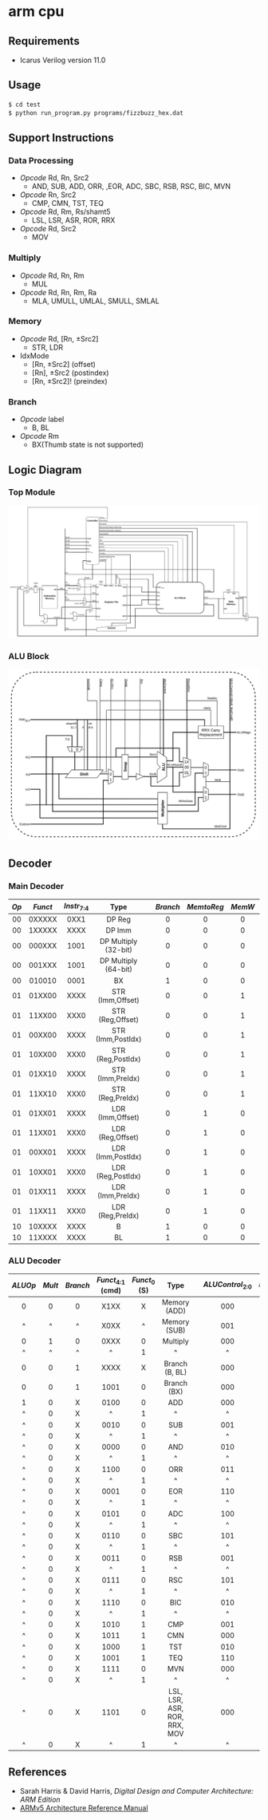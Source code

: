 # arm cpu

## Requirements

* Icarus Verilog version 11.0

## Usage

```bash
$ cd test
$ python run_program.py programs/fizzbuzz_hex.dat
```

## Support Instructions

### Data Processing

* *Opcode* Rd, Rn, Src2
  * AND, SUB, ADD, ORR, ,EOR, ADC, SBC, RSB, RSC, BIC, MVN
* *Opcode* Rn, Src2
  * CMP, CMN, TST, TEQ
* *Opcode* Rd, Rm, Rs/shamt5
  * LSL, LSR, ASR, ROR, RRX
* *Opcode* Rd, Src2
  * MOV

### Multiply

* *Opcode* Rd, Rn, Rm
  * MUL
* *Opcode* Rd, Rn, Rm, Ra
  * MLA, UMULL, UMLAL, SMULL, SMLAL

### Memory

* *Opcode* Rd, [Rn, &plusmn;Src2]
  * STR, LDR
* IdxMode
  * [Rn, &plusmn;Src2] (offset)
  * [Rn], &plusmn;Src2 (postindex)
  * [Rn, &plusmn;Src2]! (preindex)

### Branch

* *Opcode* label
  * B, BL
* *Opcode* Rm
  * BX(Thumb state is not supported)

## Logic Diagram

### Top Module

![arm_cpu_diagram](./asset/arm_cpu_diagram.drawio.png "arm_cpu_diagram")

### ALU Block

![alu_block](./asset/alu_block.drawio.png "alu_block")

## Decoder

### Main Decoder

| *Op*  | *Funct* | *Instr*<sub>7:4</sub> |         Type         |     | *Branch* | *MemtoReg* | *MemW* | *ALUSrc* | *ImmSrc* | *RegW3* | *RegW1(BaseReg)* | *RegSrc* | *ALUOp* | *PostIndex* | *Mult* |
| :---: | :-----: | :-------------------: | :------------------: | --- | :------: | :--------: | :----: | :------: | :------: | :-----: | :--------------: | :------: | :-----: | :---------: | :----: |
|  00   | 0XXXXX  |         0XX1          |        DP Reg        |     |    0     |     0      |   0    |    0     |    XX    |    1    |        0         |    00    |    1    |      0      |   0    |
|  00   | 1XXXXX  |         XXXX          |        DP Imm        |     |    0     |     0      |   0    |    1     |    00    |    1    |        0         |    00    |    1    |      0      |   0    |
|  00   | 000XXX  |         1001          | DP Multiply (32-bit) |     |    0     |     0      |   0    |    0     |    XX    |    0    |        1         |    00    |    0    |      0      |   1    |
|  00   | 001XXX  |         1001          | DP Multiply (64-bit) |     |    0     |     0      |   0    |    0     |    XX    |    1    |        1         |    00    |    0    |      0      |   1    |
|  00   | 010010  |         0001          |          BX          |     |    1     |     0      |   0    |    0     |    XX    |    0    |        0         |    00    |    0    |      0      |   0    |
|  01   | 01XX00  |         XXXX          |   STR (Imm,Offset)   |     |    0     |     0      |   1    |    1     |    01    |    0    |        0         |    00    |    0    |      0      |   0    |
|  01   | 11XX00  |         XXX0          |   STR (Reg,Offset)   |     |    0     |     0      |   1    |    0     |    01    |    0    |        0         |    00    |    0    |      0      |   0    |
|  01   | 00XX00  |         XXXX          |  STR (Imm,PostIdx)   |     |    0     |     0      |   1    |    1     |    01    |    0    |        1         |    00    |    0    |      1      |   0    |
|  01   | 10XX00  |         XXX0          |  STR (Reg,PostIdx)   |     |    0     |     0      |   1    |    0     |    01    |    0    |        1         |    00    |    0    |      1      |   0    |
|  01   | 01XX10  |         XXXX          |   STR (Imm,PreIdx)   |     |    0     |     0      |   1    |    1     |    01    |    0    |        1         |    00    |    0    |      0      |   0    |
|  01   | 11XX10  |         XXX0          |   STR (Reg,PreIdx)   |     |    0     |     0      |   1    |    0     |    01    |    0    |        1         |    00    |    0    |      0      |   0    |
|  01   | 01XX01  |         XXXX          |   LDR (Imm,Offset)   |     |    0     |     1      |   0    |    1     |    01    |    1    |        0         |    00    |    0    |      0      |   0    |
|  01   | 11XX01  |         XXX0          |   LDR (Reg,Offset)   |     |    0     |     1      |   0    |    0     |    01    |    1    |        0         |    00    |    0    |      0      |   0    |
|  01   | 00XX01  |         XXXX          |  LDR (Imm,PostIdx)   |     |    0     |     1      |   0    |    1     |    01    |    1    |        1         |    00    |    0    |      1      |   0    |
|  01   | 10XX01  |         XXX0          |  LDR (Reg,PostIdx)   |     |    0     |     1      |   0    |    0     |    01    |    1    |        1         |    00    |    0    |      1      |   0    |
|  01   | 01XX11  |         XXXX          |   LDR (Imm,PreIdx)   |     |    0     |     1      |   0    |    1     |    01    |    1    |        1         |    00    |    0    |      0      |   0    |
|  01   | 11XX11  |         XXX0          |   LDR (Reg,PreIdx)   |     |    0     |     1      |   0    |    0     |    01    |    1    |        1         |    00    |    0    |      0      |   0    |
|  10   | 10XXXX  |         XXXX          |          B           |     |    1     |     0      |   0    |    1     |    10    |    0    |        0         |    01    |    0    |      0      |   0    |
|  10   | 11XXXX  |         XXXX          |          BL          |     |    1     |     0      |   0    |    1     |    10    |    1    |        0         |    11    |    0    |      0      |   0    |

### ALU Decoder

| *ALUOp* | *Mult* | *Branch* | *Funct*<sub>4:1</sub> (cmd) | *Funct*<sub>0</sub> (S) |             Type             |     | *ALUControl*<sub>2:0</sub> | *FlagW*<sub>1:0</sub> | *NoWrite* | *NotAlu* | *NotShift* | *Swap* | *Inv* |
| :-----: | :----: | :------: | :-------------------------: | :---------------------: | :--------------------------: | --- | :------------------------: | :-------------------: | :-------: | :------: | :--------: | :----: | :---: |
|    0    |   0    |    0     |            X1XX             |            X            |         Memory (ADD)         |     |            000             |          00           |     0     |    0     |     0      |   0    |   0   |
|    ^    |   ^    |    ^     |            X0XX             |            ^            |         Memory (SUB)         |     |            001             |          00           |     0     |    0     |     0      |   0    |   0   |
|    0    |   1    |    0     |            0XXX             |            0            |           Multiply           |     |            000             |          00           |     0     |    0     |     0      |   0    |   0   |
|    ^    |   ^    |    ^     |              ^              |            1            |              ^               |     |             ^              |          10           |     0     |    0     |     0      |   0    |   0   |
|    0    |   0    |    1     |            XXXX             |            X            |        Branch (B, BL)        |     |            000             |          00           |     0     |    0     |     0      |   0    |   0   |
|    0    |   0    |    1     |            1001             |            0            |         Branch (BX)          |     |            000             |          00           |     0     |    1     |     1      |   0    |   0   |
|    1    |   0    |    X     |            0100             |            0            |             ADD              |     |            000             |          00           |     0     |    0     |     0      |   0    |   0   |
|    ^    |   0    |    X     |              ^              |            1            |              ^               |     |             ^              |          11           |     0     |    0     |     0      |   0    |   0   |
|    ^    |   0    |    X     |            0010             |            0            |             SUB              |     |            001             |          00           |     0     |    0     |     0      |   0    |   0   |
|    ^    |   0    |    X     |              ^              |            1            |              ^               |     |             ^              |          11           |     0     |    0     |     0      |   0    |   0   |
|    ^    |   0    |    X     |            0000             |            0            |             AND              |     |            010             |          00           |     0     |    0     |     0      |   0    |   0   |
|    ^    |   0    |    X     |              ^              |            1            |              ^               |     |             ^              |          10           |     0     |    0     |     0      |   0    |   0   |
|    ^    |   0    |    X     |            1100             |            0            |             ORR              |     |            011             |          00           |     0     |    0     |     0      |   0    |   0   |
|    ^    |   0    |    X     |              ^              |            1            |              ^               |     |             ^              |          10           |     0     |    0     |     0      |   0    |   0   |
|    ^    |   0    |    X     |            0001             |            0            |             EOR              |     |            110             |          00           |     0     |    0     |     0      |   0    |   0   |
|    ^    |   0    |    X     |              ^              |            1            |              ^               |     |             ^              |          10           |     0     |    0     |     0      |   0    |   0   |
|    ^    |   0    |    X     |            0101             |            0            |             ADC              |     |            100             |          00           |     0     |    0     |     0      |   0    |   0   |
|    ^    |   0    |    X     |              ^              |            1            |              ^               |     |             ^              |          11           |     0     |    0     |     0      |   0    |   0   |
|    ^    |   0    |    X     |            0110             |            0            |             SBC              |     |            101             |          00           |     0     |    0     |     0      |   0    |   0   |
|    ^    |   0    |    X     |              ^              |            1            |              ^               |     |             ^              |          11           |     0     |    0     |     0      |   0    |   0   |
|    ^    |   0    |    X     |            0011             |            0            |             RSB              |     |            001             |          00           |     0     |    0     |     0      |   1    |   0   |
|    ^    |   0    |    X     |              ^              |            1            |              ^               |     |             ^              |          11           |     0     |    0     |     0      |   1    |   0   |
|    ^    |   0    |    X     |            0111             |            0            |             RSC              |     |            101             |          00           |     0     |    0     |     0      |   1    |   0   |
|    ^    |   0    |    X     |              ^              |            1            |              ^               |     |             ^              |          11           |     0     |    0     |     0      |   1    |   0   |
|    ^    |   0    |    X     |            1110             |            0            |             BIC              |     |            010             |          00           |     0     |    0     |     0      |   0    |   1   |
|    ^    |   0    |    X     |              ^              |            1            |              ^               |     |             ^              |          10           |     0     |    0     |     0      |   0    |   1   |
|    ^    |   0    |    X     |            1010             |            1            |             CMP              |     |            001             |          11           |     1     |    0     |     0      |   0    |   0   |
|    ^    |   0    |    X     |            1011             |            1            |             CMN              |     |            000             |          11           |     1     |    0     |     0      |   0    |   0   |
|    ^    |   0    |    X     |            1000             |            1            |             TST              |     |            010             |          10           |     1     |    0     |     0      |   0    |   0   |
|    ^    |   0    |    X     |            1001             |            1            |             TEQ              |     |            110             |          10           |     1     |    0     |     0      |   0    |   0   |
|    ^    |   0    |    X     |            1111             |            0            |             MVN              |     |            000             |          00           |     0     |    1     |     0      |   0    |   1   |
|    ^    |   0    |    X     |              ^              |            1            |              ^               |     |             ^              |          10           |     0     |    1     |     0      |   0    |   0   |
|    ^    |   0    |    X     |            1101             |            0            | LSL, LSR, ASR, ROR, RRX, MOV |     |            000             |          00           |     0     |    1     |     0      |   0    |   0   |
|    ^    |   0    |    X     |              ^              |            1            |              ^               |     |             ^              |          10           |     0     |    1     |     0      |   0    |   0   |


## References

* Sarah Harris & David Harris, *Digital Design and Computer Architecture: ARM Edition*
* [ARMv5 Architecture Reference Manual](https://developer.arm.com/documentation/ddi0100/i)
